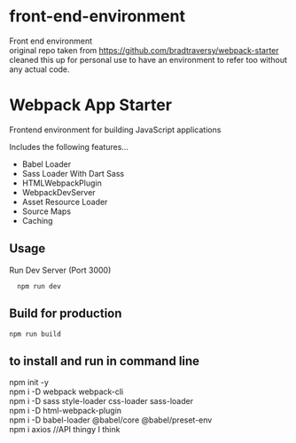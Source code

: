 # front-end-environment
Front end environment  
original repo taken from https://github.com/bradtraversy/webpack-starter  
cleaned this up for personal use to have an environment to refer too without any actual code.   
# Webpack App Starter

Frontend environment for building JavaScript applications

Includes the following features...

- Babel Loader
- Sass Loader With Dart Sass
- HTMLWebpackPlugin
- WebpackDevServer
- Asset Resource Loader
- Source Maps
- Caching

## Usage

Run Dev Server (Port 3000)

```
  npm run dev
```

## Build for production

```
npm run build
```

## to install and run in command line

npm init -y  
npm i -D webpack webpack-cli  
npm i -D sass style-loader css-loader sass-loader  
npm i -D html-webpack-plugin  
npm i -D babel-loader @babel/core @babel/preset-env  
npm i axios //API thingy I think  
